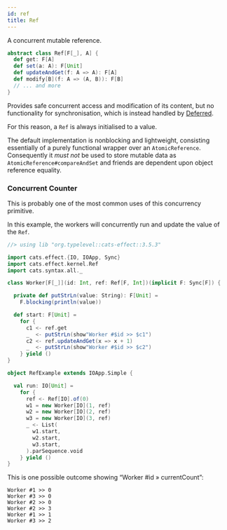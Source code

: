 ```yaml
---
id: ref
title: Ref
---
```


A concurrent mutable reference.

```scala mdoc:silent
abstract class Ref[F[_], A] {
  def get: F[A]
  def set(a: A): F[Unit]
  def updateAndGet(f: A => A): F[A]
  def modify[B](f: A => (A, B)): F[B]
  // ... and more
}
```

Provides safe concurrent access and modification of its content, but no functionality for synchronisation, which is instead handled by [Deferred](./deferred.md).

For this reason, a `Ref` is always initialised to a value.

The default implementation is nonblocking and lightweight, consisting
essentially of a purely functional wrapper over an `AtomicReference`.
Consequently it _must not_ be used to store mutable data as
`AtomicReference#compareAndSet` and friends are dependent
upon object reference equality.


### Concurrent Counter

This is probably one of the most common uses of this concurrency primitive.

In this example, the workers will concurrently run and update the value of the `Ref`.

```scala mdoc:reset:silent
//> using lib "org.typelevel::cats-effect::3.5.3"

import cats.effect.{IO, IOApp, Sync}
import cats.effect.kernel.Ref
import cats.syntax.all._

class Worker[F[_]](id: Int, ref: Ref[F, Int])(implicit F: Sync[F]) {

  private def putStrLn(value: String): F[Unit] =
    F.blocking(println(value))

  def start: F[Unit] =
    for {
      c1 <- ref.get
      _  <- putStrLn(show"Worker #$id >> $c1")
      c2 <- ref.updateAndGet(x => x + 1)
      _  <- putStrLn(show"Worker #$id >> $c2")
    } yield ()
}

object RefExample extends IOApp.Simple {

  val run: IO[Unit] =
    for {
      ref <- Ref[IO].of(0)
      w1 = new Worker[IO](1, ref)
      w2 = new Worker[IO](2, ref)
      w3 = new Worker[IO](3, ref)
      _ <- List(
        w1.start,
        w2.start,
        w3.start,
      ).parSequence.void
    } yield ()
}
```

This is one possible outcome showing “Worker #id » currentCount”:

```
Worker #1 >> 0
Worker #3 >> 0
Worker #2 >> 0
Worker #2 >> 3
Worker #1 >> 1
Worker #3 >> 2
```
